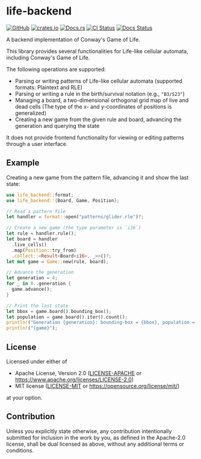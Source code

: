 # life-backend

[![GitHub](https://img.shields.io/badge/GitHub-masaki--wk/life--backend-informational?logo=github)](https://github.com/masaki-wk/life-backend)
[![crates.io](https://img.shields.io/crates/v/life-backend.svg?logo=rust)](https://crates.io/crates/life-backend)
[![Docs.rs](https://img.shields.io/badge/Docs.rs-life--backend-informational?logo=docs.rs)](https://docs.rs/life-backend)
[![CI Status](https://img.shields.io/github/actions/workflow/status/masaki-wk/life-backend/ci.yml?label=CI&logo=github)](https://github.com/masaki-wk/life-backend/actions/workflows/ci.yml)
[![Docs Status](https://img.shields.io/docsrs/life-backend?logo=docs.rs)](https://docs.rs/crate/life-backend)

A backend implementation of Conway's Game of Life.

This library provides several functionalities for Life-like cellular automata,
including Conway's Game of Life.

The following operations are supported:

- Parsing or writing patterns of Life-like cellular automata
  (supported formats: Plaintext and RLE)
- Parsing or writing a rule in the birth/survival notation (e.g., `"B3/S23"`)
- Managing a board, a two-dimensional orthogonal grid map of live and dead cells
  (The type of the x- and y-coordinates of positions is generalized)
- Creating a new game from the given rule and board, advancing the generation
  and querying the state

It does not provide frontend functionality for viewing or editing patterns
through a user interface.

## Example

Creating a new game from the pattern file, advancing it and show the last state:

```rust
use life_backend::format;
use life_backend::{Board, Game, Position};

// Read a pattern file
let handler = format::open("patterns/glider.rle")?;

// Create a new game (the type parameter is `i16`)
let rule = handler.rule();
let board = handler
  .live_cells()
  .map(Position::try_from)
  .collect::<Result<Board<i16>, _>>()?;
let mut game = Game::new(rule, board);

// Advance the generation
let generation = 4;
for _ in 0..generation {
  game.advance();
}

// Print the last state
let bbox = game.board().bounding_box();
let population = game.board().iter().count();
println!("Generation {generation}: bounding-box = {bbox}, population = {population}");
println!("{game}");
```

## License

Licensed under either of

- Apache License, Version 2.0
  ([LICENSE-APACHE](LICENSE-APACHE) or <https://www.apache.org/licenses/LICENSE-2.0>)
- MIT license
  ([LICENSE-MIT](LICENSE-MIT) or <https://opensource.org/license/mit/>)

at your option.

## Contribution

Unless you explicitly state otherwise, any contribution intentionally submitted
for inclusion in the work by you, as defined in the Apache-2.0 license, shall be
dual licensed as above, without any additional terms or conditions.
